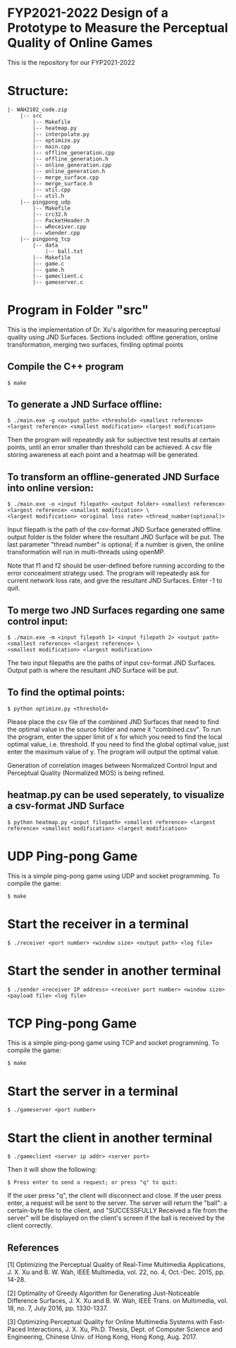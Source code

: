 # FYP2021-2022 Design of a Prototype to Measure the Perceptual Quality of Online Games
This is the repository for our FYP2021-2022

# Structure:
    |- WAH2102_code.zip
        |-- src
            |-- Makefile
            |-- heatmap.py
            |-- interpolate.py
            |-- optimize.py
            |-- main.cpp
            |-- offline_generation.cpp
            |-- offline_generation.h
            |-- online_generation.cpp
            |-- online_generation.h
            |-- merge_surface.cpp
            |-- merge_surface.h
            |-- util.cpp
            |-- util.h
        |-- pingpong_udp
            |-- Makefile
            |-- crc32.h
            |-- PacketHeader.h
            |-- wReceiver.cpp
            |-- wSender.cpp
        |-- pingpong_tcp
            |-- data
                |-- ball.txt
            |-- Makefile
            |-- game.c
            |-- game.h
            |-- gameclient.c
            |-- gameserver.c

# Program in Folder "src"
This is the implementation of Dr. Xu's algorithm for measuring perceptual quality using JND Surfaces. 
Sections included: offline generation, online transformation, merging two surfaces, finding optimal points

## Compile the C++ program

    $ make

## To generate a JND Surface offline:

    $ ./main.exe -g <output path> <threshold> <smallest reference> <largest reference> <smallest modification> <largest modification>

Then the program will repeatedly ask for subjective test results at certain points, until an error smaller than threshold can be achieved.
A csv file storing awareness at each point and a heatmap will be generated.

## To transform an offline-generated JND Surface into online version:

    $ ./main.exe -o <input filepath> <output folder> <smallest reference> <largest reference> <smallest modification> \
    <largest modification> <original loss rate> <thread_number(optional)>

Input filepath is the path of the csv-format JND Surface generated offline. output folder is the folder where the resultant JND Surface will be put.
The last parameter "thread number" is optional; if a number is given, the online transformation will run in multi-threads using openMP.

Note that f1 and f2 should be user-defined before running according to the error concealment strategy used. The program will repeatedly ask for current network loss rate, and give the resultant JND Surfaces. Enter -1 to quit.

## To merge two JND Surfaces regarding one same control input:

    $ ./main.exe -m <input filepath 1> <input filepath 2> <output path> <smallest reference> <largest reference> \
    <smallest modification> <largest modification>

The two input filepaths are the paths of input csv-format JND Surfaces. Output path is where the resultant JND Surface will be put.

## To find the optimal points:

    $ python optimize.py <threshold> 

Please place the csv file of the combined JND Surfaces that need to find the optimal value in the source folder and name it "combined.csv". To run the program, enter the upper limit of x for which you need to find the local optimal value, i.e. threshold. If you need to find the global optimal value, just enter the maximum value of y. The program will output the optimal value.

Generation of correlation images between Normalized Control Input and Perceptual Quality (Normalized MOS) is being refined.

## heatmap.py can be used seperately, to visualize a csv-format JND Surface

    $ python heatmap.py <input filepath> <smallest reference> <largest reference> <smallest modification> <largest modification>

# UDP Ping-pong Game

This is a simple ping-pong game using UDP and socket programming. To compile the game:

    $ make

# Start the receiver in a terminal

    $ ./receiver <port number> <window size> <output path> <log file>

# Start the sender in another terminal

    $ ./sender <receiver IP address> <receiver port number> <window size> <payload file> <log file>

# TCP Ping-pong Game

This is a simple ping-pong game using TCP and socket programming. To compile the game:

    $ make

# Start the server in a terminal

    $ ./gameserver <port number>

# Start the client in another terminal

    $ ./gameclient <server ip addr> <server port>

Then it will show the following:

    $ Press enter to send a request; or press "q" to quit:

If the user press "q", the client will disconnect and close. If the user press enter, a request will be sent to the server.
The server will return the "ball": a certain-byte file to the client, and "SUCCESSFULLY Received a file from the server" 
will be displayed on the client's screen if the ball is received by the client correctly.

## References
[1] Optimizing the Perceptual Quality of Real-Time Multimedia Applications, J. X. Xu and B. W. Wah, IEEE Multimedia, vol. 22, no. 4, Oct.-Dec. 2015, pp. 14-28.

[2] Optimality of Greedy Algorithm for Generating Just-Noticeable Difference Surfaces, J. X. Xu and B. W. Wah, IEEE Trans. on Multimedia, vol. 18, no. 7, July 2016, pp. 1330-1337.

[3] Optimizing Perceptual Quality for Online Multimedia Systems with Fast-Paced Interactions, J. X. Xu, Ph.D. Thesis, Dept. of Computer Science and Engineering, Chinese Univ. of Hong Kong, Hong Kong, Aug. 2017.
